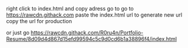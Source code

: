 right click to index.html and copy adress
go to go to https://rawcdn.githack.com
paste the index.html url to generate new url
copy the url for production

or just go https://rawcdn.githack.com/R0ru4n/Portfolio-Resume/8d09d4d867d15efd99594c5c9d0cd6b1a38896f4/index.html

